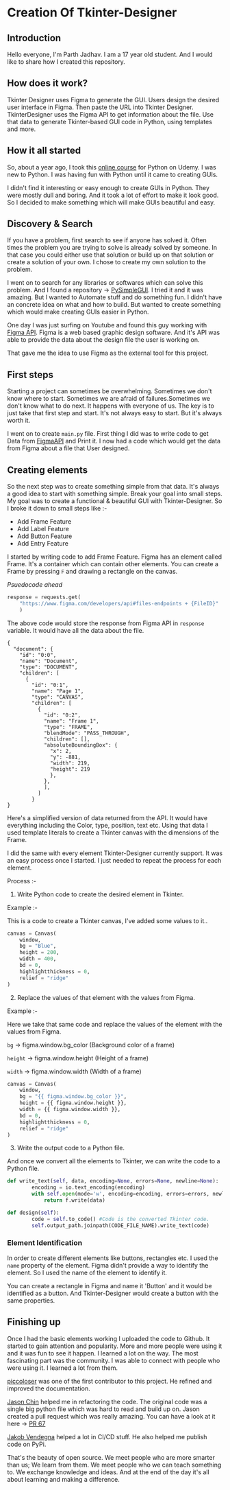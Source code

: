 # Creation Of Tkinter-Designer

## Introduction

 Hello everyone, I'm Parth Jadhav. I am a 17 year old student. And I would like to share how I created this repository.

## How does it work? 
 Tkinter Designer uses Figma to generate the GUI. Users design the desired user interface in Figma. Then paste the URL into Tkinter Designer. TkinterDesigner uses the Figma API to get information about the file. Use that data to generate Tkinter-based GUI code in Python, using templates and more.

## How it all started

So, about a year ago, I took this [online course](https://www.udemy.com/course/100-days-of-code) for Python on Udemy. I was new to Python. I was having fun with Python until it came to creating GUIs.

I didn't find it interesting or easy enough to create GUIs in Python. They were mostly dull and boring. And it took a lot of effort to make it look good. So I decided to make something which will make GUIs beautiful and easy.

## Discovery & Search

If you have a problem, first search to see if anyone has solved it. Often times the problem you are trying to solve is already solved by someone. In that case you could either use that solution or build up on that solution or create a solution of your own. I chose to create my own solution to the problem.

I went on to search for any libraries or softwares which can solve this problem. And I found a repository -> [PySimpleGUI](https://github.com/PySimpleGUI/PySimpleGUI). I tried it and it was amazing. But I wanted to Automate stuff and do something fun. I didn't have an concrete idea on what and how to build. But wanted to create something which would make creating GUIs easier in Python.

One day I was just surfing on Youtube and found this guy working with [Figma API](https://www.figma.com/developers/api). Figma is a web based graphic design software. And it's API was able to provide the data about the design file the user is working on.

That gave me the idea to use Figma as the external tool for this project.

## First steps

Starting a project can sometimes be overwhelming. Sometimes we don't know where to start. Sometimes we are afraid of failures.Sometimes we don't know what to do next. It happens with everyone of us. The key is to just take that first step and start. It's not always easy to start. But it's always worth it.

I went on to create `main.py` file. First thing I did was to write code to get Data from [FigmaAPI](https://www.figma.com/developers/api) and Print it. I now had a code which would get the data from Figma about a file that User designed.

## Creating elements

So the next step was to create something simple from that data. It's always a good idea to start with something simple. Break your goal into small steps. My goal was to create a functional & beautiful GUI with Tkinter-Designer. So I broke it down to small steps like :-

- Add Frame Feature
- Add Label Feature
- Add Button Feature
- Add Entry Feature

I started by writing code to add Frame Feature. Figma has an element called Frame. It's a container which can contain other elements. You can create a Frame by pressing `F` and drawing a rectangle on the canvas.

_Psuedocode ahead_

```python
response = requests.get(
    "https://www.figma.com/developers/api#files-endpoints + {FileID}"
    )
```

The above code would store the response from Figma API in `response` variable. It would have all the data about the file.

```
{
  "document": {
    "id": "0:0",
    "name": "Document",
    "type": "DOCUMENT",
    "children": [
      {
        "id": "0:1",
        "name": "Page 1",
        "type": "CANVAS",
        "children": [
          {
            "id": "0:2",
            "name": "Frame 1",
            "type": "FRAME",
            "blendMode": "PASS_THROUGH",
            "children": [],
            "absoluteBoundingBox": {
              "x": 2,
              "y": -881,
              "width": 219,
              "height": 219
              },
            },
            ],
          ]
        }
}
```

Here's a simplified version of data returned from the API. It would have everything including the Color, type, position, text etc. Using that data I used template literals to create a Tkinter canvas with the dimensions of the Frame.

I did the same with every element Tkinter-Designer currently support. It was an easy process once I started. I just needed to repeat the process for each element.

Process :-

1. Write Python code to create the desired element in Tkinter.

Example :-

This is a code to create a Tkinter canvas, I've added some values to it..

```python
canvas = Canvas(
    window,
    bg = "Blue",
    height = 200,
    width = 400,
    bd = 0,
    highlightthickness = 0,
    relief = "ridge"
)
```

2. Replace the values of that element with the values from Figma.

Example :-

Here we take that same code and replace the values of the element with the values from Figma.

`bg` -> figma.window.bg_color (Background color of a frame)

`height` -> figma.window.height (Height of a frame)

`width` -> figma.window.width (Width of a frame)

```python
canvas = Canvas(
    window,
    bg = "{{ figma.window.bg_color }}",
    height = {{ figma.window.height }},
    width = {{ figma.window.width }},
    bd = 0,
    highlightthickness = 0,
    relief = "ridge"
)
```

3. Write the output code to a Python file.

And once we convert all the elements to Tkinter, we can write the code to a Python file.

```python
def write_text(self, data, encoding=None, errors=None, newline=None):
        encoding = io.text_encoding(encoding)
        with self.open(mode='w', encoding=encoding, errors=errors, newline=newline) as f:
            return f.write(data)

def design(self):
        code = self.to_code() #Code is the converted Tkinter code. 
        self.output_path.joinpath(CODE_FILE_NAME).write_text(code)
```

### Element Identification

In order to create different elements like buttons, rectangles etc. I used the `name` property of the element. Figma didn't provide a way to identify the element. So I used the name of the element to identify it.

You can create a rectangle in Figma and name it 'Button' and it would be identified as a button. And Tkinter-Designer would create a button with the same properties.

## Finishing up

Once I had the basic elements working I uploaded the code to Github. It started to gain attention and popularity. More and more people were using it and it was fun to see it happen. I learned a lot on the way. The most fascinating part was the community. I was able to connect with people who were using it. I learned a lot from them.

[piccoloser](https://github.com/piccoloser) was one of the first contributor to this project. He refined and improved the documentation.

[Jason Chin](https://github.com/jrobchin) helped me in refactoring the code. The original code was a single big python file which was hard to read and build up on. Jason created a pull request which was really amazing. You can have a look at it here -> [PR 67](https://github.com/ParthJadhav/Tkinter-Designer/pull/67)

[Jakob Vendegna](https://github.com/jvendegna) helped a lot in CI/CD stuff. He also helped me publish code on PyPi. 

That's the beauty of open source. We meet people who are more smarter than us; We learn from them. We meet people who we can teach something to. We exchange knowledge and ideas. And at the end of the day it's all about learning and making a difference.
